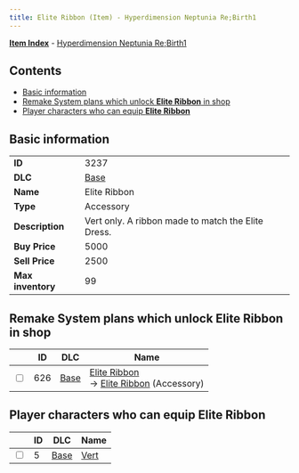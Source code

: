 ```yaml
---
title: Elite Ribbon (Item) - Hyperdimension Neptunia Re;Birth1
---
```


[**Item Index**](/neptunia/rb1/item/index.html) - [Hyperdimension Neptunia Re;Birth1](/neptunia/rb1)

## Contents

- [Basic information](#basic-information)
- [Remake System plans which unlock **Elite Ribbon** in shop](#remake-system-plans-which-unlock-elite-ribbon-in-shop)
- [Player characters who can equip **Elite Ribbon**](#player-characters-who-can-equip-elite-ribbon)
## Basic information

|   |   |
| -- | -- |
| **ID** | 3237 |
| **DLC** | [Base](/neptunia/rb1/dlc/1-base.html) |
| **Name** | Elite Ribbon |
| **Type** | Accessory |
| **Description** | Vert only. A ribbon made to match the Elite Dress. |
| **Buy Price** | 5000 |
| **Sell Price** | 2500 |
| **Max inventory** | 99 |


## Remake System plans which unlock **Elite Ribbon** in shop

|    | ID | DLC | Name |
| -- | -- | --- | ---- |
| <input type="checkbox" id="rb1-remake-1-626" class="trackbox" /> | 626 | [Base](/neptunia/rb1/dlc/1-base.html) | [Elite Ribbon](/neptunia/rb1/remake/1-626-elite-ribbon.html)<br /> → [Elite Ribbon](/neptunia/rb1/item/1-3237-elite-ribbon.html) (Accessory) |


## Player characters who can equip **Elite Ribbon**

|    | ID | DLC | Name |
| -- | -- | --- | ---- |
| <input type="checkbox" id="rb1-player-1-5" class="trackbox" /> | 5 | [Base](/neptunia/rb1/dlc/1-base.html) | [Vert](/neptunia/rb1/player/1-5-vert.html) |
